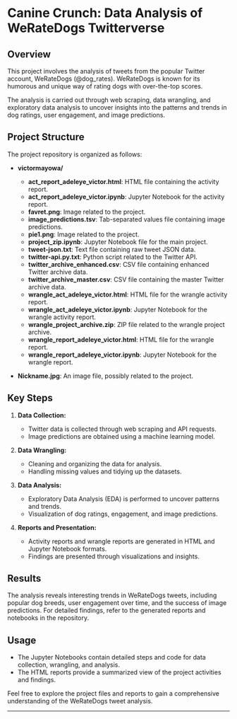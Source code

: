 # Canine Crunch: Data Analysis of WeRateDogs Twitterverse

## Overview

This project involves the analysis of tweets from the popular Twitter account, WeRateDogs (@dog_rates). WeRateDogs is known for its humorous and unique way of rating dogs with over-the-top scores.

The analysis is carried out through web scraping, data wrangling, and exploratory data analysis to uncover insights into the patterns and trends in dog ratings, user engagement, and image predictions.

## Project Structure

The project repository is organized as follows:

- **victormayowa/**
  - **act_report_adeleye_victor.html**: HTML file containing the activity report.
  - **act_report_adeleye_victor.ipynb**: Jupyter Notebook for the activity report.
  - **favret.png**: Image related to the project.
  - **image_predictions.tsv**: Tab-separated values file containing image predictions.
  - **pie1.png**: Image related to the project.
  - **project_zip.ipynb**: Jupyter Notebook file for the main project.
  - **tweet-json.txt**: Text file containing raw tweet JSON data.
  - **twitter-api.py.txt**: Python script related to the Twitter API.
  - **twitter_archive_enhanced.csv**: CSV file containing enhanced Twitter archive data.
  - **twitter_archive_master.csv**: CSV file containing the master Twitter archive data.
  - **wrangle_act_adeleye_victor.html**: HTML file for the wrangle activity report.
  - **wrangle_act_adeleye_victor.ipynb**: Jupyter Notebook for the wrangle activity report.
  - **wrangle_project_archive.zip**: ZIP file related to the wrangle project archive.
  - **wrangle_report_adeleye_victor.html**: HTML file for the wrangle report.
  - **wrangle_report_adeleye_victor.ipynb**: Jupyter Notebook for the wrangle report.
  
- **Nickname.jpg**: An image file, possibly related to the project.

## Key Steps

1. **Data Collection:**
   - Twitter data is collected through web scraping and API requests.
   - Image predictions are obtained using a machine learning model.

2. **Data Wrangling:**
   - Cleaning and organizing the data for analysis.
   - Handling missing values and tidying up the datasets.

3. **Data Analysis:**
   - Exploratory Data Analysis (EDA) is performed to uncover patterns and trends.
   - Visualization of dog ratings, engagement, and image predictions.

4. **Reports and Presentation:**
   - Activity reports and wrangle reports are generated in HTML and Jupyter Notebook formats.
   - Findings are presented through visualizations and insights.

## Results

The analysis reveals interesting trends in WeRateDogs tweets, including popular dog breeds, user engagement over time, and the success of image predictions. For detailed findings, refer to the generated reports and notebooks in the repository.

## Usage

- The Jupyter Notebooks contain detailed steps and code for data collection, wrangling, and analysis.
- The HTML reports provide a summarized view of the project activities and findings.

Feel free to explore the project files and reports to gain a comprehensive understanding of the WeRateDogs tweet analysis.

---
